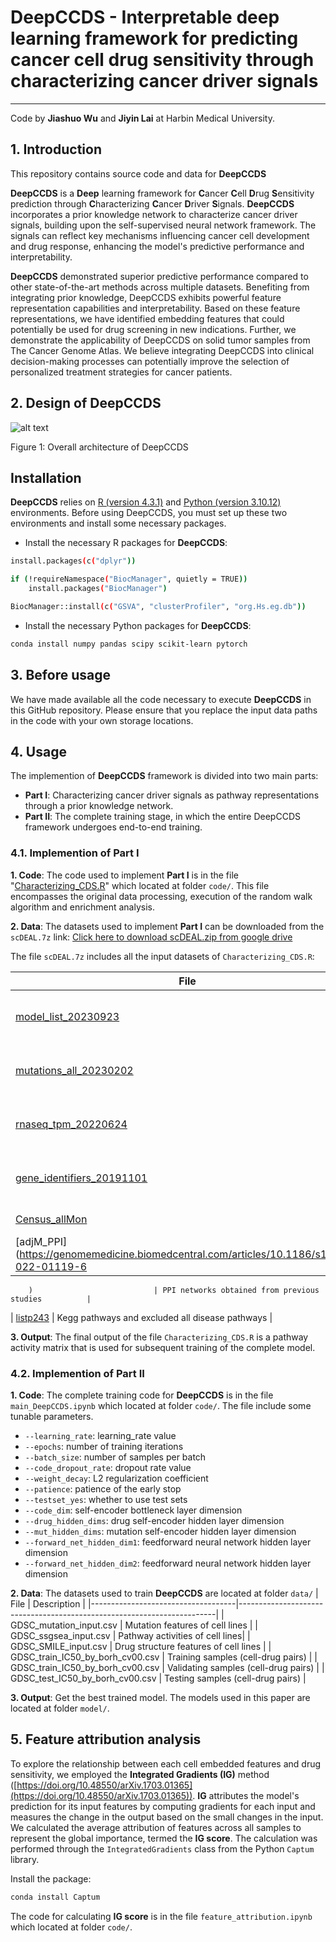 # DeepCCDS - Interpretable deep learning framework for predicting cancer cell drug sensitivity through characterizing cancer driver signals
-----------------------------------------------------------------
Code by **Jiashuo Wu** and **Jiyin Lai** at Harbin Medical University.

## 1. Introduction
This repository contains source code and data for **DeepCCDS** 

**DeepCCDS** is a **Deep** learning framework for **C**ancer **C**ell **D**rug **S**ensitivity prediction through **C**haracterizing **C**ancer **D**river **S**ignals. **DeepCCDS** incorporates a prior knowledge network to characterize cancer driver signals, building upon the self-supervised neural network framework. The signals can reflect key mechanisms influencing cancer cell development and drug response, enhancing the model's predictive performance and interpretability.

**DeepCCDS** demonstrated superior predictive performance compared to other state-of-the-art methods across multiple datasets. Benefiting from integrating prior knowledge, DeepCCDS exhibits powerful feature representation capabilities and interpretability. Based on these feature representations, we have identified embedding features that could potentially be used for drug screening in new indications. Further, we demonstrate the applicability of DeepCCDS on solid tumor samples from The Cancer Genome Atlas. We believe integrating DeepCCDS into clinical decision-making processes can potentially improve the selection of personalized treatment strategies for cancer patients.

## 2. Design of DeepCCDS

![alt text](../image/Overall_architecture.tif "DeepCCDS")

Figure 1: Overall architecture of DeepCCDS

## Installation

**DeepCCDS** relies on [R (version 4.3.1)](https://cran.r-project.org/bin/windows/base/old/4.3.1/) and [Python (version 3.10.12)](https://www.python.org/downloads/release/python-31012/) environments. Before using DeepCCDS, you must set up these two environments and install some necessary packages.

- Install the necessary R packages for **DeepCCDS**:

```sh
install.packages(c("dplyr"))

if (!requireNamespace("BiocManager", quietly = TRUE))
    install.packages("BiocManager")

BiocManager::install(c("GSVA", "clusterProfiler", "org.Hs.eg.db"))
```
- Install the necessary Python packages for **DeepCCDS**:

```sh
conda install numpy pandas scipy scikit-learn pytorch
```

## 3. Before usage 
We have made available all the code necessary to execute **DeepCCDS** in this GitHub repository. Please ensure that you replace the input data paths in the code with your own storage locations.

## 4. Usage

The implemention of **DeepCCDS** framework is divided into two main parts: 

- **Part I**: Characterizing cancer driver signals as pathway representations through a prior knowledge network.
- **Part II**: The complete training stage, in which the entire DeepCCDS framework undergoes end-to-end training.

### 4.1. Implemention of Part I
**1. Code**: The code used to implement **Part I** is in the file "[Characterizing_CDS.R](code/Characterizing_CDS.R)" which located at folder ``code/``. This file encompasses the original data processing, execution of the random walk algorithm and enrichment analysis.

**2. Data**: The datasets used to implement **Part I** can be downloaded from the ``scDEAL.7z`` link:
[Click here to download scDEAL.zip from google drive](https://drive.google.com/file/d/1egI0B5YiDrHQz-4jiWClfinQqVqNbvF-/view?usp=drive_link)

The file ``scDEAL.7z`` includes all the input datasets of ``Characterizing_CDS.R``:

| File                              | Description                                                                   |
|------------------------------------|------------------------------------------------------------------------|
| [model_list_20230923](https://cellmodelpassports.sanger.ac.uk/downloads)                             | Cell line annotation information of GDSC                            |
| [mutations_all_20230202](https://cellmodelpassports.sanger.ac.uk/downloads)                            | Cell line mutation information of GDSC |
| [rnaseq_tpm_20220624](https://cellmodelpassports.sanger.ac.uk/downloads)                           | Cell line transcription information of GDSC                              |
| [gene_identifiers_20191101](https://cellmodelpassports.sanger.ac.uk/downloads) | Correspondence of different identifiers of genes                                       |
| [Census_allMon](https://cancer.sanger.ac.uk/census)                 | Cancer drivers from CGC                              |
| [adjM_PPI](https://genomemedicine.biomedcentral.com/articles/10.1186/s13073-022-01119-6
        
        )                           | PPI networks obtained from previous studies          |
| [listp243](https://www.genome.jp/kegg/)                           | Kegg pathways and excluded all disease pathways                |

**3. Output**: The final output of the file ``Characterizing_CDS.R`` is a pathway activity matrix that is used for subsequent training of the complete model.

### 4.2. Implemention of Part II  

**1. Code**: The complete training code for **DeepCCDS** is in the file ``main_DeepCCDS.ipynb`` which located at folder ``code/``. The file include some tunable parameters.  

   - ``--learning_rate``:       learning_rate value
   - ``--epochs``:         number of training iterations
   - ``--batch_size``:        number of samples per batch
   - ``--code_dropout_rate``:  dropout rate value
   - ``--weight_decay``:   L2 regularization coefficient        
   - ``--patience``: patience of the early stop
   - ``--testset_yes``:   whether to use test sets    
   - ``--code_dim``:     self-encoder bottleneck layer dimension
   - ``--drug_hidden_dims``:    drug self-encoder hidden layer dimension
   - ``--mut_hidden_dims``:     mutation self-encoder hidden layer dimension
   - ``--forward_net_hidden_dim1``:     feedforward neural network hidden layer dimension
   - ``--forward_net_hidden_dim2``:     feedforward neural network hidden layer dimension   


**2. Data**: The datasets used to train **DeepCCDS** are located at folder ``data/``
| File                              | Description                                                                   |
|------------------------------------|------------------------------------------------------------------------|
| GDSC_mutation_input.csv                             | Mutation features of cell lines                            |
| GDSC_ssgsea_input.csv                           | Pathway activities of cell lines|
| GDSC_SMILE_input.csv                           | Drug structure features of cell lines                              |
| GDSC_train_IC50_by_borh_cv00.csv | Training samples (cell-drug pairs)                                       |
| GDSC_train_IC50_by_borh_cv00.csv                 | Validating samples (cell-drug pairs)                              |
| GDSC_test_IC50_by_borh_cv00.csv                           | Testing samples (cell-drug pairs)          |

**3. Output**: Get the best trained model. The models used in this paper are located at folder ``model/``.

## 5. Feature attribution analysis

To explore the relationship between each cell embedded features and drug sensitivity, we employed the **Integrated Gradients (IG)** method ([https://doi.org/10.48550/arXiv.1703.01365](https://doi.org/10.48550/arXiv.1703.01365)). **IG** attributes the model's prediction for its input features by computing gradients for each input and measures the change in the output based on the small changes in the input. We calculated the average attribution of features across all samples to represent the global importance, termed the **IG score**. The calculation was performed through the ``IntegratedGradients`` class from the Python ``Captum`` library.

Install the package:

```sh
conda install Captum
```
The code for calculating **IG score** is in the file ``feature_attribution.ipynb`` which located at folder ``code/``.
